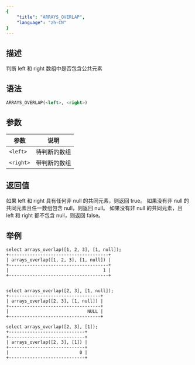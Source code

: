 ```yaml
---
{
    "title": "ARRAYS_OVERLAP",
    "language": "zh-CN"
}
---
```


<!-- 
Licensed to the Apache Software Foundation (ASF) under one
or more contributor license agreements.  See the NOTICE file
distributed with this work for additional information
regarding copyright ownership.  The ASF licenses this file
to you under the Apache License, Version 2.0 (the
"License"); you may not use this file except in compliance
with the License.  You may obtain a copy of the License at

  http://www.apache.org/licenses/LICENSE-2.0

Unless required by applicable law or agreed to in writing,
software distributed under the License is distributed on an
"AS IS" BASIS, WITHOUT WARRANTIES OR CONDITIONS OF ANY
KIND, either express or implied.  See the License for the
specific language governing permissions and limitations
under the License.
-->


## 描述

判断 left 和 right 数组中是否包含公共元素

## 语法

```sql
ARRAYS_OVERLAP(<left>, <right>)
```

## 参数

| 参数 | 说明 |
|--|--|
| `<left>` | 待判断的数组 |
| `<right>` | 带判断的数组 |

## 返回值

如果 left 和 right 具有任何非 null 的共同元素，则返回 true。
如果没有非 null 的共同元素且任一数组包含 null，则返回 null。
如果没有非 null 的共同元素，且 left 和 right 都不包含 null，则返回 false。

## 举例

```
select arrays_overlap([1, 2, 3], [1, null]);
+--------------------------------------+
| arrays_overlap([1, 2, 3], [1, null]) |
+--------------------------------------+
|                                    1 |
+--------------------------------------+


select arrays_overlap([2, 3], [1, null]);
+-----------------------------------+
| arrays_overlap([2, 3], [1, null]) |
+-----------------------------------+
|                              NULL |
+-----------------------------------+

select arrays_overlap([2, 3], [1]);
+-----------------------------+
+-----------------------------+
| arrays_overlap([2, 3], [1]) |
+-----------------------------+
|                           0 |
+-----------------------------+
```
